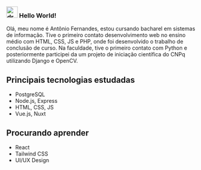 ### <img src="https://media.giphy.com/media/hvRJCLFzcasrR4ia7z/giphy.gif" alt="drawing" width="30"/> Hello World! 

Olá, meu nome é Antônio Fernandes, estou cursando bacharel em sistemas de informação. Tive o primeiro contato desenvolvimento web no ensino médio com HTML, CSS, JS e PHP, onde foi desenvolvido o trabalho de conclusão de curso. Na faculdade, tive o primeiro contato com Python e posteriormente participei da um projeto de iniciação científica do CNPq utilizando Django e OpenCV.

## Principais tecnologias estudadas
* PostgreSQL
* Node.js, Express
* HTML, CSS, JS
* Vue.js, Nuxt

## Procurando aprender
* React
* Tailwind CSS
* UI/UX Design
